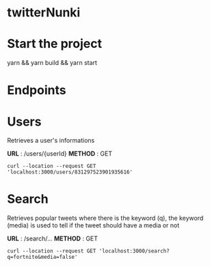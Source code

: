 # twitterNunki

# Start the project 

yarn && yarn build && yarn start

# Endpoints

# Users

Retrieves a user's informations

**URL** : /users/{userId}
**METHOD** : GET
```
curl --location --request GET 'localhost:3000/users/831297523901935616'
```

# Search

Retrieves popular tweets where there is the keyword (q), the keyword (media) is used to tell if the tweet should have a media or not

**URL** : /search/... 
**METHOD** : GET
```
curl --location --request GET 'localhost:3000/search?q=fortnite&media=false'
```
